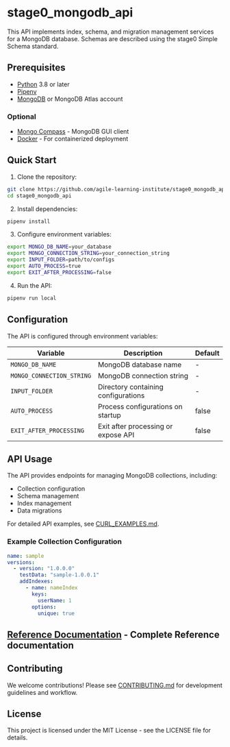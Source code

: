 # stage0_mongodb_api

This API implements index, schema, and migration management services for a MongoDB database. Schemas are described using the stage0 Simple Schema standard. 

## Prerequisites

- [Python](https://www.python.org/downloads/) 3.8 or later
- [Pipenv](https://pipenv.pypa.io/en/latest/installation.html)
- [MongoDB](https://www.mongodb.com/try/download/community) or MongoDB Atlas account

### Optional

- [Mongo Compass](https://www.mongodb.com/try/download/compass) - MongoDB GUI client
- [Docker](https://www.docker.com/products/docker-desktop) - For containerized deployment

## Quick Start

1. Clone the repository:
```bash
git clone https://github.com/agile-learning-institute/stage0_mongodb_api.git
cd stage0_mongodb_api
```

2. Install dependencies:
```bash
pipenv install
```

3. Configure environment variables:
```bash
export MONGO_DB_NAME=your_database
export MONGO_CONNECTION_STRING=your_connection_string
export INPUT_FOLDER=path/to/configs
export AUTO_PROCESS=true
export EXIT_AFTER_PROCESSING=false
```

4. Run the API:
```bash
pipenv run local
```

## Configuration

The API is configured through environment variables:

| Variable | Description | Default |
|----------|-------------|---------|
| `MONGO_DB_NAME` | MongoDB database name | - |
| `MONGO_CONNECTION_STRING` | MongoDB connection string | - |
| `INPUT_FOLDER` | Directory containing configurations | - |
| `AUTO_PROCESS` | Process configurations on startup | false |
| `EXIT_AFTER_PROCESSING` | Exit after processing or expose API | false |

## API Usage

The API provides endpoints for managing MongoDB collections, including:
- Collection configuration
- Schema management
- Index management
- Data migrations

For detailed API examples, see [CURL_EXAMPLES.md](CURL_EXAMPLES.md).

### Example Collection Configuration
```yaml
name: sample
versions:
  - version: "1.0.0.0"
    testData: "sample-1.0.0.1"
    addIndexes:
      - name: nameIndex
        keys:
          userName: 1
        options:
          unique: true
```

## [Reference Documentation](./docs/REFERENCE.md) - Complete Reference documentation

## Contributing

We welcome contributions! Please see [CONTRIBUTING.md](docs/CONTRIBUTING.md) for development guidelines and workflow.

## License

This project is licensed under the MIT License - see the LICENSE file for details. 